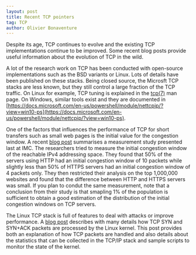 ```yaml
---
layout: post
title: Recent TCP pointers
tag: TCP
author: Olivier Bonaventure
---
```


Despite its age, TCP continues to evolve and the existing TCP implementations continue to be improved. Some recent blog posts provide useful information about the evolution of TCP in the wild. 

A lot of the research work on TCP has been conducted with open-source implementations such as the BSD variants or Linux. Lots of details have been published on these stacks. Being closed source, the Microsft TCP stacks are less known, but they still control a large fraction of the TCP traffic. On Linux for example, TCP tuning is explained in the [tcp(7)](http://man7.org/linux/man-pages/man7/tcp.7.html) man page. On Windows, similar tools exist and they are documented in [https://docs.microsoft.com/en-us/powershell/module/nettcpip/?view=win10-ps](https://docs.microsoft.com/en-us/powershell/module/nettcpip/?view=win10-ps).

One of the factors that influences the performance of TCP for short transfers such as small web pages is the initial value for the congestion window. A recent [blog post](https://blog.apnic.net/2018/01/15/tcp-initial-window-configurations-wild/) summarises a 
measurement study presented last at IMC. The researchers tried to measure the initial congestion window of the reachable 
IPv4 addressing space. They found that 50% of the servers using HTTP had an initial congestion window of 10 packets while
slightly less than 50% of HTTPS servers had an initial congestion window of 4 packets only. They then restricted their analysis on the top 1,000,000 websites and found that the difference between HTTP and HTTPS servers was small. If you plan to condut the same measurement, note that a conclusion from their study is that smapling 1% of the population is sufficient to obtain a good estimation of the distribution of the initial congestion windows on TCP servers.

The Linux TCP stack is full of features to deal with attacks or improve performance. A 
[blog post](https://blog.cloudflare.com/syn-packet-handling-in-the-wild/amp/?__twitter_impression=true) describes with many details how TCP SYN and SYN+ACK packets are processed by the Linux kernel. This post provides both an explanation of
how TCP packets are handled and also details about the statistics that can be collected in the TCP/IP stack and sample scripts to monitor the state of the kernel.